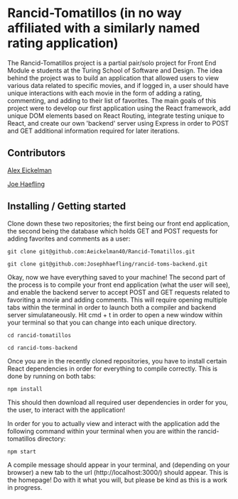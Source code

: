 # Rancid-Tomatillos (in no way affiliated with a similarly named rating application)

The Rancid-Tomatillos project is a partial pair/solo project for Front End Module e students at the Turing School of Software and Design. The idea behind the project was to build an application that allowed users to view various data related to specific movies, and if logged in, a user should have unique interactions with each movie in the form of adding a rating, commenting, and adding to their list of favorites. The main goals of this project were to develop our first application using the React framework, add unique DOM elements based on React Routing, integrate testing unique to React, and create our own 'backend' server using Express in order to POST and GET additional information required for later iterations. 

## Contributors

[Alex Eickelman](https://github.com/Aeickelman40)

[Joe Haefling](https://github.com/Josephhaefling)

## Installing / Getting started

Clone down these two repositories; the first being our front end application, the second being the database which holds GET and POST requests for adding favorites and comments as a user:

```
git clone git@github.com:Aeickelman40/Rancid-Tomatillos.git

git clone git@github.com:Josephhaefling/rancid-toms-backend.git
```

Okay, now we have everything saved to your machine! The second part of the process is to compile your front end application (what the user will see), and enable the backend server to accept POST and GET requests related to favoriting a movie and adding comments. This will require opening multiple tabs within the terminal in order to launch both a compiler and backend server simulataneously. Hit cmd + t in order to open a new window within your terminal so that you can change into each unique directory.
```
cd rancid-tomatillos
```

```
cd rancid-toms-backend
```



Once you are in the recently cloned repositories, you have to install certain React dependencies in order for everything to compile correctly. This is done by running on both tabs:

```
npm install
```

This should then download all required user dependencies in order for you, the user, to interact with the application! 

In order for you to actually view and interact with the application add the following command within your terminal when you are within the rancid-tomatillos directory:

```
npm start
```

A compile message should appear in your terminal, and (depending on your browser) a new tab to the url (http://localhost:3000/) should appear. This is the homepage!
Do with it what you will, but please be kind as this is a work in progress. 

